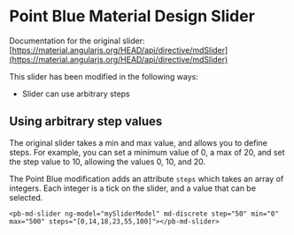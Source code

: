 # Point Blue Material Design Slider

Documentation for the original slider: [https://material.angularjs.org/HEAD/api/directive/mdSlider](https://material.angularjs.org/HEAD/api/directive/mdSlider)

This slider has been modified in the following ways:

  - Slider can use arbitrary steps
  
## Using arbitrary step values  

The original slider takes a min and max value, and allows you to define steps. For example,
you can set a minimum value of 0, a max of 20, and set the step value to 10, allowing the
values 0, 10, and 20.  

The Point Blue modification adds an attribute `steps` which takes an array of integers. Each integer is a tick on the 
slider, and a value that can be selected.

```
<pb-md-slider ng-model="mySliderModel" md-discrete step="50" min="0" max="500" steps="[0,14,18,23,55,100]"></pb-md-slider>
```